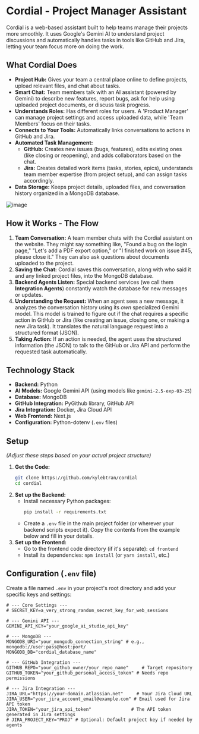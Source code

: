 # Cordial - Project Manager Assistant

Cordial is a web-based assistant built to help teams manage their projects more smoothly. It uses Google's Gemini AI to understand project discussions and automatically handles tasks in tools like GitHub and Jira, letting your team focus more on doing the work.

## What Cordial Does

*   **Project Hub:** Gives your team a central place online to define projects, upload relevant files, and chat about tasks.
*   **Smart Chat:** Team members talk with an AI assistant (powered by Gemini) to describe new features, report bugs, ask for help using uploaded project documents, or discuss task progress.
*   **Understands Roles:** Has different roles for users. A 'Product Manager' can manage project settings and access uploaded data, while 'Team Members' focus on their tasks.
*   **Connects to Your Tools:** Automatically links conversations to actions in GitHub and Jira.
*   **Automated Task Management:**
    *   **GitHub:** Creates new issues (bugs, features), edits existing ones (like closing or reopening), and adds collaborators based on the chat.
    *   **Jira:** Creates detailed work items (tasks, stories, epics), understands team member expertise (from project setup), and can assign tasks accordingly.
*   **Data Storage:** Keeps project details, uploaded files, and conversation history organized in a MongoDB database.

  
![image](https://github.com/user-attachments/assets/f86df20d-8529-4379-840d-d4bff25eeb66)

## How it Works - The Flow

1.  **Team Conversation:** A team member chats with the Cordial assistant on the website. They might say something like, "Found a bug on the login page," "Let's add a PDF export option," or "I finished work on issue #45, please close it." They can also ask questions about documents uploaded to the project.
2.  **Saving the Chat:** Cordial saves this conversation, along with who said it and any linked project files, into the MongoDB database.
3.  **Backend Agents Listen:** Special backend services (we call them **Integration Agents**) constantly watch the database for new messages or updates.
4.  **Understanding the Request:** When an agent sees a new message, it analyzes the conversation history using its *own* specialized Gemini model. This model is trained to figure out if the chat requires a specific action in GitHub or Jira (like creating an issue, closing one, or making a new Jira task). It translates the natural language request into a structured format (JSON).
5.  **Taking Action:** If an action is needed, the agent uses the structured information (the JSON) to talk to the GitHub or Jira API and perform the requested task automatically.

## Technology Stack

*   **Backend:** Python
*   **AI Models:** Google Gemini API (using models like `gemini-2.5-exp-03-25`)
*   **Database:** MongoDB
*   **GitHub Integration:** PyGithub library, GitHub API
*   **Jira Integration:** Docker, Jira Cloud API
*   **Web Frontend:** Next.js
*   **Configuration:** Python-dotenv (`.env` files)

## Setup

*(Adjust these steps based on your actual project structure)*

1.  **Get the Code:**
    ```bash
    git clone https://github.com/kylebtran/cordial
    cd cordial
    ```
2.  **Set up the Backend:**
    *   Install necessary Python packages:
        ```bash
        pip install -r requirements.txt
        ```
    *   Create a `.env` file in the main project folder (or wherever your backend scripts expect it). Copy the contents from the example below and fill in your details.
3.  **Set up the Frontend:**
    *   Go to the frontend code directory (if it's separate): `cd frontend`
    *   Install its dependencies: `npm install` (or `yarn install`, etc.)

## Configuration (`.env` file)

Create a file named `.env` in your project's root directory and add your specific keys and settings:

```dotenv
# --- Core Settings ---
# SECRET_KEY=a_very_strong_random_secret_key_for_web_sessions 

# --- Gemini API ---
GEMINI_API_KEY="your_google_ai_studio_api_key"

# --- MongoDB ---
MONGODB_URI="your_mongodb_connection_string" # e.g., mongodb://user:pass@host:port/
MONGODB_DB="cordial_database_name"          

# --- GitHub Integration ---
GITHUB_REPO="your_github_owner/your_repo_name"     # Target repository
GITHUB_TOKEN="your_github_personal_access_token" # Needs repo permissions

# --- Jira Integration ---
JIRA_URL="https://your-domain.atlassian.net"     # Your Jira Cloud URL
JIRA_USER="your_jira_account_email@example.com" # Email used for Jira API token
JIRA_TOKEN="your_jira_api_token"               # The API token generated in Jira settings
# JIRA_PROJECT_KEY="PROJ" # Optional: Default project key if needed by agents


